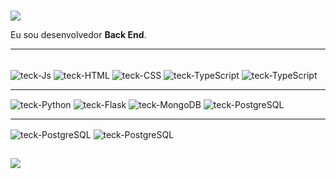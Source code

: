 ### 

<img src="https://img.shields.io/static/v1?label=Overview&message=Tharles_Freitas&color=f8efd4&style=for-the-badge&logo=GitHub">

<p>

Eu sou desenvolvedor **Back End**.

</p>
<hr>
</div>
  <div style="display: inline_block"><br>
  <img align="center" alt="teck-Js" src="https://img.shields.io/badge/JavaScript-F7DF1E?style=for-the-badge&logo=javascript&logoColor=black">
  <img align="center" alt="teck-HTML" src="https://img.shields.io/badge/HTML5-E34F26?style=for-the-badge&logo=html5&logoColor=white">
  <img align="center" alt="teck-CSS" src="https://img.shields.io/badge/CSS3-1572B6?style=for-the-badge&logo=css3&logoColor=white">
  <img align="center" alt="teck-TypeScript" src="https://img.shields.io/badge/TypeScript-007ACC?style=for-the-badge&logo=typescript&logoColor=white">
  <img align="center" alt="teck-TypeScript" src="https://img.shields.io/badge/styled--components-DB7093?style=for-the-badge&logo=styled-components&logoColor=white">
  <hr>
  <img align="center" alt="teck-Python" src="https://img.shields.io/badge/Python-14354C?style=for-the-badge&logo=python&logoColor=white">
  <img align="center" alt="teck-Flask" src="https://img.shields.io/badge/Flask-000000?style=for-the-badge&logo=flask&logoColor=white">
  <img align="center" alt="teck-MongoDB" src="https://img.shields.io/badge/MongoDB-4EA94B?style=for-the-badge&logo=mongodb&logoColor=white">
  <img align="center" alt="teck-PostgreSQL" src="https://img.shields.io/badge/PostgreSQL-316192?style=for-the-badge&logo=postgresql&logoColor=white">
  <hr>
  <img align="center" alt="teck-PostgreSQL" src="https://img.shields.io/badge/Linux-E34F26?style=for-the-badge&logo=linux&logoColor=black">
  <img align="center" alt="teck-PostgreSQL" src="https://img.shields.io/badge/Git-E34F26?style=for-the-badge&logo=git&logoColor=white">
  
</div>
  
  ##
  
<div> 
  <a href="https://www.linkedin.com/in/tharles-de-freitas/" target="_blank"><img src="https://img.shields.io/badge/-LinkedIn-%230077B5?style=for-the-badge&logo=linkedin&logoColor=white" target="_blank"></a>
 
</div>
